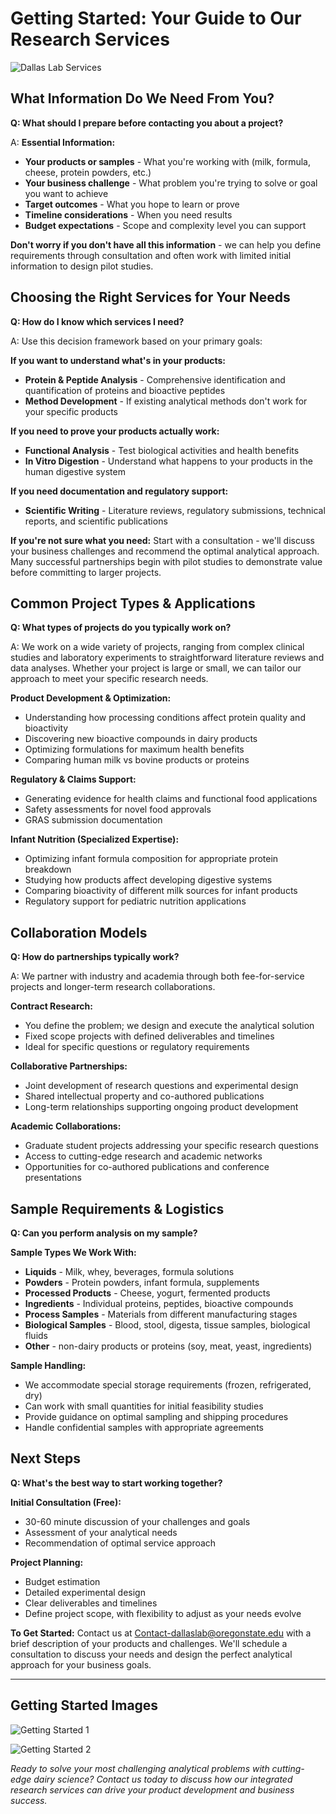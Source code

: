 # Getting Started: Your Guide to Our Research Services

![Dallas Lab Services](../images_for_site/main_digestion_services.jpg)

## What Information Do We Need From You?

**Q: What should I prepare before contacting you about a project?**

A: **Essential Information:**
- **Your products or samples** - What you're working with (milk, formula, cheese, protein powders, etc.)
- **Your business challenge** - What problem you're trying to solve or goal you want to achieve
- **Target outcomes** - What you hope to learn or prove
- **Timeline considerations** - When you need results
- **Budget expectations** - Scope and complexity level you can support


**Don't worry if you don't have all this information** - we can help you define requirements through consultation and often work with limited initial information to design pilot studies.

## Choosing the Right Services for Your Needs

**Q: How do I know which services I need?**

A: Use this decision framework based on your primary goals:

**If you want to understand what's in your products:**
- **Protein & Peptide Analysis** - Comprehensive identification and quantification of proteins and bioactive peptides
- **Method Development** - If existing analytical methods don't work for your specific products

**If you need to prove your products actually work:**
- **Functional Analysis** - Test biological activities and health benefits
- **In Vitro Digestion** - Understand what happens to your products in the human digestive system

**If you need documentation and regulatory support:**
- **Scientific Writing** - Literature reviews, regulatory submissions, technical reports, and scientific publications

**If you're not sure what you need:**
Start with a consultation - we'll discuss your business challenges and recommend the optimal analytical approach. Many successful partnerships begin with pilot studies to demonstrate value before committing to larger projects.

## Common Project Types & Applications

**Q: What types of projects do you typically work on?**

A: We work on a wide variety of projects, ranging from complex clinical studies and laboratory experiments to straightforward literature reviews and data analyses. Whether your project is large or small, we can tailor our approach to meet your specific research needs.

**Product Development & Optimization:**
- Understanding how processing conditions affect protein quality and bioactivity
- Discovering new bioactive compounds in dairy products
- Optimizing formulations for maximum health benefits
- Comparing human milk vs bovine products or proteins

**Regulatory & Claims Support:**
- Generating evidence for health claims and functional food applications
- Safety assessments for novel food approvals
- GRAS submission documentation

**Infant Nutrition (Specialized Expertise):**
- Optimizing infant formula composition for appropriate protein breakdown
- Studying how products affect developing digestive systems
- Comparing bioactivity of different milk sources for infant products
- Regulatory support for pediatric nutrition applications

## Collaboration Models

**Q: How do partnerships typically work?**

A: We partner with industry and academia through both fee-for-service projects and longer-term research collaborations.

**Contract Research:**
- You define the problem; we design and execute the analytical solution
- Fixed scope projects with defined deliverables and timelines
- Ideal for specific questions or regulatory requirements

**Collaborative Partnerships:**
- Joint development of research questions and experimental design
- Shared intellectual property and co-authored publications
- Long-term relationships supporting ongoing product development

**Academic Collaborations:**
- Graduate student projects addressing your specific research questions
- Access to cutting-edge research and academic networks
- Opportunities for co-authored publications and conference presentations

## Sample Requirements & Logistics

**Q: Can you perform analysis on my sample?**

**Sample Types We Work With:**
- **Liquids** - Milk, whey, beverages, formula solutions 
- **Powders** - Protein powders, infant formula, supplements 
- **Processed Products** - Cheese, yogurt, fermented products
- **Ingredients** - Individual proteins, peptides, bioactive compounds
- **Process Samples** - Materials from different manufacturing stages
- **Biological Samples** - Blood, stool, digesta, tissue samples, biological fluids
- **Other** - non-dairy products or proteins (soy, meat, yeast, ingredients)

**Sample Handling:**
- We accommodate special storage requirements (frozen, refrigerated, dry)
- Can work with small quantities for initial feasibility studies
- Provide guidance on optimal sampling and shipping procedures
- Handle confidential samples with appropriate agreements


## Next Steps

**Q: What's the best way to start working together?**

**Initial Consultation (Free):**
- 30-60 minute discussion of your challenges and goals
- Assessment of your analytical needs
- Recommendation of optimal service approach

**Project Planning:**
- Budget estimation
- Detailed experimental design
- Clear deliverables and timelines
- Define project scope, with flexibility to adjust as your needs evolve


**To Get Started:**
Contact us at Contact-dallaslab@oregonstate.edu with a brief description of your products and challenges. We'll schedule a consultation to discuss your needs and design the perfect analytical approach for your business goals.

---

## Getting Started Images

![Getting Started 1](../images_for_site/getting_started.jpg)

![Getting Started 2](../images_for_site/getting_started2.png)

*Ready to solve your most challenging analytical problems with cutting-edge dairy science? Contact us today to discuss how our integrated research services can drive your product development and business success.*